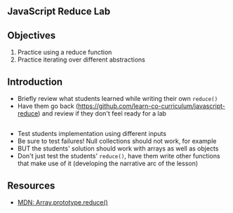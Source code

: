 JavaScript Reduce Lab
---

## Objectives

1. Practice using a reduce function
2. Practice iterating over different abstractions

## Introduction

- Briefly review what students learned while writing their own `reduce()`
- Have them go back (https://github.com/learn-co-curriculum/javascript-reduce) and review if they don't feel ready for a lab

##

- Test students implementation using different inputs
- Be sure to test failures! Null collections should not work, for example
- BUT the students' solution should work with arrays as well as objects
- Don't just test the students' `reduce()`, have them write other functions that make use of it (developing the narrative arc of the lesson)

## Resources

- [MDN: Array.prototype.reduce()](https://developer.mozilla.org/en-US/docs/Web/JavaScript/Reference/Global_Objects/Array/Reduce)
